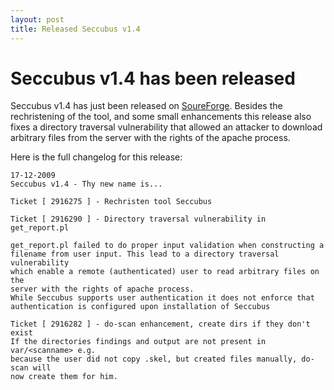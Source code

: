 ```yaml
---
layout: post
title: Released Seccubus v1.4
---
```

# Seccubus v1.4 has been released

Seccubus v1.4 has just been released on
[SoureForge](https://sourceforge.net/projects/seccubus/files/). Besides the
rechristening of the tool, and some small enhancements this release also fixes
a directory traversal vulnerability that allowed an attacker to download
arbitrary files from the server with the rights of the apache process.

Here is the full changelog for this release:

    
    
    17-12-2009  
    Seccubus v1.4 - Thy new name is...  
      
    Ticket [ 2916275 ] - Rechristen tool Seccubus  
      
    Ticket [ 2916290 ] - Directory traversal vulnerability in get_report.pl  
      
    get_report.pl failed to do proper input validation when constructing a  
    filename from user input. This lead to a directory traversal vulnerability  
    which enable a remote (authenticated) user to read arbitrary files on the  
    server with the rights of apache process.  
    While Seccubus supports user authentication it does not enforce that  
    authentication is configured upon installation of Seccubus  
      
    Ticket [ 2916282 ] - do-scan enhancement, create dirs if they don't exist  
    If the directories findings and output are not present in var/<scanname> e.g.  
    because the user did not copy .skel, but created files manually, do-scan will  
    now create them for him.

